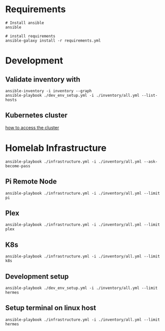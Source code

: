# Requirements

    # Install ansible
    ansible

    # install requirements
    ansible-galaxy install -r requirements.yml

# Development
## Validate inventory with

    ansible-inventory -i inventory --graph
    ansible-playbook ./dev_env_setup.yml -i ./inventory/all.yml --list-hosts

## Kubernetes cluster
[how to access the cluster](https://kubernetes.io/docs/tasks/access-application-cluster/access-cluster/)

# Homelab Infrastructure

    ansible-playbook ./infrastructure.yml -i ./inventory/all.yml --ask-become-pass

## Pi Remote Node
    ansible-playbook ./infrastructure.yml -i ./inventory/all.yml --limit pi

## Plex
    ansible-playbook ./infrastructure.yml -i ./inventory/all.yml --limit plex

## K8s
    ansible-playbook ./infrastructure.yml -i ./inventory/all.yml --limit k8s

## Development setup

    ansible-playbook ./dev_env_setup.yml -i ./inventory/all.yml --limit hermes

## Setup terminal on linux host

    ansible-playbook ./infrastructure.yml -i ./inventory/all.yml --limit hermes
